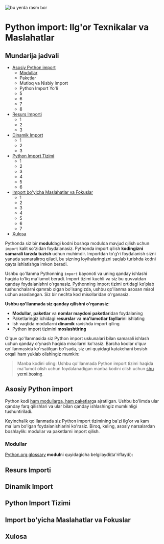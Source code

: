 ![bu yerda rasm bor](https://realpython.com/cdn-cgi/image/width=960,format=auto/https://files.realpython.com/media/Python-Imports_Watermarked.ae72c8a00197.jpg)
# Python import: Ilg'or Texnikalar va Maslahatlar
## Mundarija jadvali
* [Asosiy Python import](https://github.com/ShodmonovZafar/import_python#asosiy-python-import)
    + [Modullar](https://github.com/ShodmonovZafar/import_python#modullar)
    + Paketlar
    + Mutloq va Nisbiy Import
    + Python Import Yo'li
    + 5
    + 6
    + 7
    + 8
* [Resurs Importi](https://github.com/ShodmonovZafar/import_python#resurs-importi)
    + 1
    + 2
    + 3
* [Dinamik Import](https://github.com/ShodmonovZafar/import_python#dinamik-import)
    + 1
    + 2
    + 3
* [Python Import Tizimi](https://github.com/ShodmonovZafar/import_python#python-import-tizimi)
    + 1
    + 2
    + 3
    + 4
    + 5
    + 6
* [Import bo'yicha Maslahatlar va Fokuslar](https://github.com/ShodmonovZafar/import_python#import-boyicha-maslahatlar-va-fokuslar)
    + 1
    + 2
    + 3
    + 4
    + 5
    + 6
    + 7
* [Xulosa](https://github.com/ShodmonovZafar/import_python#xulosa)

Pythonda siz bir **modul**dagi kodni boshqa modulda mavjud qilish uchun `import` kalit so'zidan foydalanasiz. Pythonda import qilish **kodingizni samarali tarzda tuzish** uchun muhimdir. Importdan to'g'ri foydalanish sizni yanada samaraliroq qiladi, bu sizning loyihalaringizni saqlab turishda kodni qayta ishlatishga imkon beradi.

Ushbu qo'llanma Pythonning `import` bayonoti va uning qanday ishlashi haqida to'liq ma'lumot beradi. Import tizimi kuchli va siz bu quvvatdan qanday foydalanishni o'rganasiz. Pythonning import tizimi ortidagi ko'plab tushunchalarni qamrab olgan bo'lsangizda, ushbu qo'llanma asosan misol uchun asoslangan. Siz bir nechta kod misollaridan o'rganasiz.

**Ushbu qo'llanmada siz qanday qilishni o'rganasiz:**
* **Modullar**, **paketlar** va **nomlar maydoni paketlar**idan foydalaning
* Paketlaringiz ichidagi **resurslar** va **ma'lumotlar fayllar**ini ishlating
* Ish vaqtida modullarni **dinamik** ravishda import qiling
* Python import tizimini **moslashtiring**

<!-- https://realpython.com/bonus/python-import/ -->
O'quv qo'llanmasida siz Python import uskunalari bilan samarali ishlash uchun qanday o'ynash haqida misollarni ko'rasiz. Barcha kodlar o'quv qo'llanmasida ko'rsatilgan bo'lsada, siz uni quyidagi katakchani bosish orqali ham yuklab olishingiz mumkin:
> Manba kodini oling: Ushbu qo'llanmada Python import tizimi haqida ma'lumot olish uchun foydalanadigan manba kodini olish uchun [shu yerni bosing](https://realpython.com/bonus/python-import/).

## Asosiy Python import
Python kodi [ham modullarga, ham paketlar](https://github.com/ShodmonovZafar/modules_and_packages#modules_and_packages)ga ajratilgan. Ushbu bo'limda ular qanday farq qilishlari va ular bilan qanday ishlashingiz mumkinligi tushuntiriladi.

Keyinchalik qo'llanmada siz Python import tizimining ba'zi ilg'or va kam ma'lum bo'lgan foydalanishlarini ko'rasiz. Biroq, keling, asosiy narsalardan boshlaylik: modullar va paketlarni import qilish.

### Modullar

[Python.org glossary](https://docs.python.org/glossary.html) **modul**ni quyidagicha belgilaydi(ta'riflaydi):
## Resurs Importi
## Dinamik Import
## Python Import Tizimi
## Import bo'yicha Maslahatlar va Fokuslar
## Xulosa
